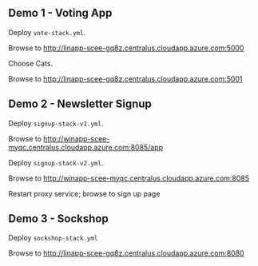 
## Demo 1 - Voting App

Deploy `vote-stack.yml`.

Browse to http://linapp-scee-gq8z.centralus.cloudapp.azure.com:5000

Choose Cats.

Browse to http://linapp-scee-gq8z.centralus.cloudapp.azure.com:5001


## Demo 2 - Newsletter Signup

Deploy `signup-stack-v1.yml`.

Browse to http://winapp-scee-myqc.centralus.cloudapp.azure.com:8085/app

Deploy `signup-stack-v2.yml`.

Browse to http://winapp-scee-myqc.centralus.cloudapp.azure.com:8085

Restart proxy service; browse to sign up page

## Demo 3 - Sockshop

Deploy `sockshop-stack.yml`

Browse to http://linapp-scee-gq8z.centralus.cloudapp.azure.com:8080